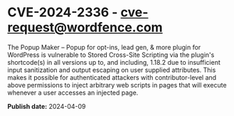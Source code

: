 # CVE-2024-2336 - cve-request@wordfence.com

The Popup Maker – Popup for opt-ins, lead gen, & more plugin for WordPress is vulnerable to Stored Cross-Site Scripting via the plugin's shortcode(s) in all versions up to, and including, 1.18.2 due to insufficient input sanitization and output escaping on user supplied attributes. This makes it possible for authenticated attackers with contributor-level and above permissions to inject arbitrary web scripts in pages that will execute whenever a user accesses an injected page.

**Publish date:** 2024-04-09
